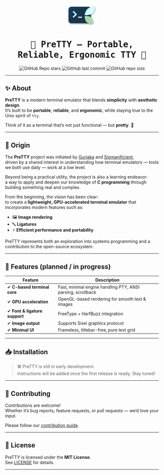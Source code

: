 <div align="center">

<img src="./icons/pretty.png" width="100px" alt="PreTTY logo">

# <samp>💠 PreTTY — Portable, Reliable, Ergonomic TTY 🌟</samp>

![GitHub Repo stars](https://img.shields.io/github/stars/pretty-terminal/pretty?style=for-the-badge&labelColor=2e3440&color=5e81ac)
![GitHub last commit](https://img.shields.io/github/last-commit/pretty-terminal/pretty?style=for-the-badge&labelColor=2e3440&color=5e81ac)
![GitHub repo size](https://img.shields.io/github/repo-size/pretty-terminal/pretty?style=for-the-badge&labelColor=2e3440&color=5e81ac)

</div>

---

## ✨ About

**PreTTY** is a modern terminal emulator that blends **simplicity** with **aesthetic design**.  
It’s built to be **portable**, **reliable**, and **ergonomic**, while staying true to the Unix spirit of `tty`.  

Think of it as a terminal that’s not just functional — but **pretty**. 🌸

---

## 🌱 Origin

The **PreTTY** project was initiated by [Gurjaka](https://github.com/Guramiko) and [Sigmanificient](https://github.com/sigmanificient),  
driven by a shared interest in understanding how terminal emulators — tools we both use daily — work at a low level.  

Beyond being a practical utility, the project is also a learning endeavor:  
a way to apply and deepen our knowledge of **C programming** through building something real and complex.  

From the beginning, the vision has been clear:  
to create a **lightweight, GPU-accelerated terminal emulator** that incorporates modern features such as:  

- 🖼️ **Image rendering**  
- 🔤 **Ligatures**  
- ⚡ **Efficient performance and portability**  

PreTTY represents both an exploration into systems programming and a contribution to the open-source ecosystem.  

---

## 🚀 Features (planned / in progress)

| Feature                     | Description |
|-----------------------------|------------|
| ✔ **C-based terminal core**  | Fast, minimal engine handling PTY, ANSI parsing, scrollback |
| ✔ **GPU acceleration**       | OpenGL-based rendering for smooth text & images |
| ✔ **Font & ligature support**| FreeType + HarfBuzz integration |
| ✔ **Image output**           | Supports Sixel graphics protocol |
| ✔ **Minimal UI**             | Frameless, titlebar-free, pure text grid |

---

## 📥 Installation

> 🛠️ PreTTY is still in early development.  
Instructions will be added once the first release is ready. Stay tuned!

---

## 🤝 Contributing

Contributions are welcome!  
Whether it’s bug reports, feature requests, or pull requests — we’d love your input.  

Please follow our [contribution guide](./CONTRIBUTING.md).  

---

## 📜 License

PreTTY is licensed under the **MIT License**.  
See [LICENSE](./LICENSE) for details.  

---
